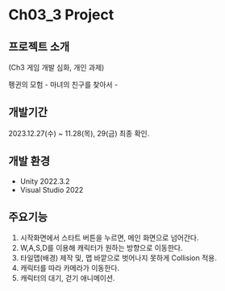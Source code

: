 
# Ch03_3 Project

## 프로젝트 소개 
(Ch3 게임 개발 심화, 개인 과제)

펭귄의 모험  - 마녀의 친구를 찾아서 -

## 개발기간
2023.12.27(수) ~ 11.28(목), 29(금) 최종 확인.

## 개발 환경
* Unity 2022.3.2
* Visual Studio 2022


## 주요기능

1. 시작화면에서 스타트 버튼을 누르면, 메인 화면으로 넘어간다.
2.  W,A,S,D를 이용해 캐릭터가 원하는 방향으로 이동한다.
3. 타일맵(배경) 제작 및, 맵 바깥으로 벗어나지 못하게 Collision 적용.
4. 캐릭터를 따라 카메라가 이동한다.
5. 캐릭터의 대기, 걷기 애니메이션.


